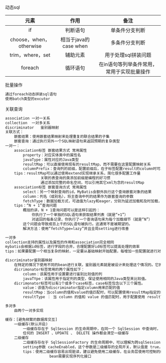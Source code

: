 动态sql

|          元素           |         作用          |                    备注                    |
| :---------------------: | :-------------------: | :----------------------------------------: |
|           if            |       判断语句        |               单条件分支判断               |
| choose，when，otherwise | 相当于java的case when |               多条件分支判断               |
|    trim，where，set     |       辅助元素        |            用于处理sql拼装问题             |
|         foreach         |       循环语句        | 在in语句等列举条件常用，常用于实现批量操作 |

批量操作

```xml
通过foreach动态拼装sql语句
使用batch类型的excutor
```

关联查询

```xml
association 一对一关系
collection	一对多关系
discriminator	鉴别器映射
关联方式：
	嵌套结果：使用嵌套结果映射来处理重复的联合结果的子集
	嵌套查询：通过执行另外一个SQL映射语句来返回预期的复杂类型
一对一：
	association标签 嵌套结果方式 常用属性
		property：对应实体类中的属性名
		javaType：属性对应的Java类型
		resultMap：可以直接使用现有的resultMap，而不需要在这里配置映射关系
		columnPrefix：查询列的前缀，配置前缀后，在子标签配置result的column时可以被省略
	tips：resultMap可以通过使用extend实现继承关系，简化很多配置工作量
				关联的表查询的类添加前缀是编程的好习惯
				通过添加完整的命名空间，可以引用其它xml为念的resultMap
	association标签 嵌套查询方式 常用属性
		select：另一个映射查询的id，MyBatis会额外执行这个查询嵌套对象的结果
		column：列名（或别名），将主查询中列的结果作为嵌套查询的参数
		fetchType：数据加载方式，可选值为lazy和eager，分别为延迟加载和及时加载，这个配置会覆盖全局的lazyLoadingEnabled配置。
	tips：“N + 1”查询问题
		概括的讲，N + 1查询问题可以是这样引起的：
			你执行了一个单独的SQL语句来获取结果列表（就是“+1”）
			对返回的每条记录，你执行了一个查询语句来为每个加载细节（就是“N”）
		这个问题会导致成百上千的SQL语句被执行。这通常不是被期望的。
		解决方法：使用“fetchType=lazy”并且全局setting进行改善

一对多
collection支持的属性以及属性的作用和association完全相同
mybatis会根据id标签，进行字段的合并，合理配置好id标签可以提高处理的效率
tips：如果要配置一个相当复杂的映射，一定要从基础映射开始配置，每增加一些配置就进行对应的测试，在循序渐进的过程中更加容易发现和解决问题。

discriminator鉴别器映射
	在特定的情况下使用不同的bean进行关联，鉴别器元素就是被设计来处理这个情况的。它的表现很像Java语言中的switch语句
	dicrimonator标签常用的两个属性如下：
		column：该属性用于设置要进行鉴别比较值的列
		javaTYpe：该属性用于指定列的类型，保证使用相同的Java类型来比较值。
	dicrimonator标签可以有1个或多个case标签，case标签包含以下三个属性。
		value：该值为discriminator指定column用来匹配的值
		resultMap：当column的值和value的值匹配时，可以配置使用resultMap指定的映射。
		resultType ： 当 column 的值和 value 的值匹配时，用于配置使用 resultType指定的映射

多对多
	由两个一对多实现

缓存：[避免频繁的数据库交互]
	一级缓存(默认开启)
		一级缓存存在于 SqlSession 的生命周期中，在同一个 SqlSession 中查询时， MyBatis 会把执行的方法和参数通过算法生成缓存的键值，将键值和查询结果存入一个 Map对象中。如果同一个 SqlSession 中执行的方法和参数完全一致，那么通过算法会生成相同的键值，当 Map 缓存对象中己经存在该键值时，则会返回缓存中的对象
		任何的 INSERT 、UPDATE 、 DELETE 操作都会清空一级缓存
	二级缓存
		二级缓存存在于 SqlSessionFactory 的生命周期中，可以理解为跨sqlSession；缓存是以namespace为单位的，不同namespace下的操作互不影响。
		setting参数 cacheEnabled，这个参数是二级缓存的全局开关，默认值是 true，如果把这个参数设置为false，即使有后面的二级缓存配置，也不会生效。
		tips：使用二级缓存容易出现脏读，建议避免使用二级缓存，在业务层使用可控制的缓存代替更好；
					bean需要实现序列化接口
```

